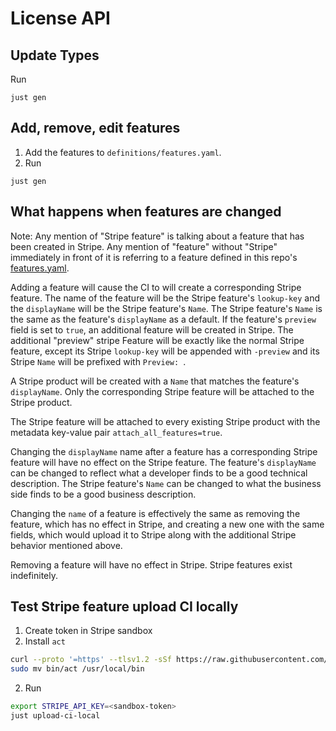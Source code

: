 # License API

## Update Types

Run
```
just gen
```

## Add, remove, edit features
1. Add the features to `definitions/features.yaml`.
2. Run
```
just gen
```

## What happens when features are changed
Note: Any mention of "Stripe feature" is talking about a feature that has been created in Stripe. Any mention of "feature" without "Stripe"
immediately in front of it is referring to a feature defined in this repo's [features.yaml](./definitions/features.yaml).

Adding a feature will cause the CI to will create a corresponding Stripe feature. The name of the feature will be the Stripe feature's
`lookup-key` and the `displayName` will be the Stripe feature's `Name`. The Stripe feature's `Name` is the same as the feature's `displayName`
as a default.  If the feature's `preview` field is set to `true`, an additional feature will be created in Stripe. The additional "preview"
stripe Feature will be exactly like the normal Stripe feature, except its Stripe `lookup-key` will be appended with `-preview` and its Stripe
`Name` will be prefixed with `Preview: `.

A Stripe product will be created with a `Name` that matches the feature's `displayName`. Only the corresponding Stripe feature will be attached
to the Stripe product.

The Stripe feature will be attached to every existing Stripe product with the metadata key-value pair `attach_all_features=true`.

Changing the `displayName` name after a feature has a corresponding Stripe feature will have no effect on the Stripe feature. The feature's
`displayName` can be changed to reflect what a developer finds to be a good technical description. The Stripe feature's `Name` can be changed
to what the business side finds to be a good business description.

Changing the `name` of a feature is effectively the same as removing the feature, which has no effect in Stripe, and creating a new one with the
same fields, which would upload it to Stripe along with the additional Stripe behavior mentioned above.

Removing a feature will have no effect in Stripe. Stripe features exist indefinitely.

## Test Stripe feature upload CI locally
1. Create token in Stripe sandbox
2. Install `act`
```bash
curl --proto '=https' --tlsv1.2 -sSf https://raw.githubusercontent.com/nektos/act/master/install.sh | sudo bash
sudo mv bin/act /usr/local/bin
```
2. Run
```bash
export STRIPE_API_KEY=<sandbox-token>
just upload-ci-local
```
